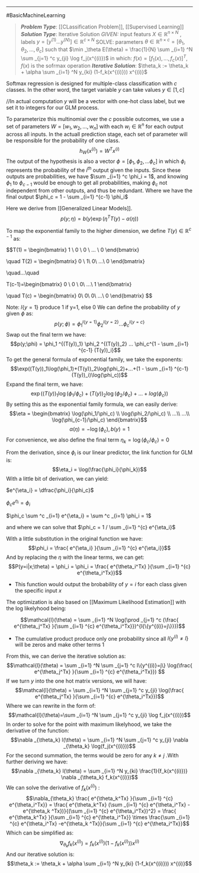 -----
#BasicMachineLearning 
>  ***Problem Type***: [[CLassification Problem]], [[Supervised Learning]]
> ***Solution Type***:  Iterative Solution
> *GIVEN:* input featurs $X \in \mathbb{R}^{n \times N}$ , labels $y = [y^{(1)} ... y^{(N)}] \in \mathbb{R}^{c \times N}$ 
> SOLVE: parameters $\theta \in \mathbb{R}^{n \times c} = [\theta_1, \theta_2,...,\theta_c]$ such that $\min _\theta E(\theta) = \frac{1}{N} \sum _{i=1} ^N \sum _{j=1} ^c y_{ji} \log f_j(x^{(i)})$ in which: $f(x) = [f_1(x),...,f_c(x)]^T$, $f(x)$ is the sofrmax operation
> ***Iterative Solution***:  $\theta_k := \theta_k + \alpha \sum _{i=1} ^N y_{ki} (1-f_k(x^{(i)})) x^{(i)}$

Softmax regression is designed for multiple-class classification with $c$ classes. In the other word, the target variable $y$ can take values $y \in [1,c]$  

//In actual computation $y$ will be a vector with one-hot class label, but we set it to integers for our GLM process.

To parameterize this multinomial over the $c$ possible outcomes, we use a set of parameters $W = [w_1, w_2, ... , w_n]$ with each $w_i \in \mathbb{R}^n$ for each output across all inputs. In the actuall prediction stage, each set of parameter will be responsible for the probability of one class. 
$$h_W(x^{(i)}) = W^Tx^{(i)}$$
The output of the hypothesis is also a vector $\phi = [\phi_1, \phi_2, ... \phi_c]$ in which $\phi_i$  represents the probability of the $i^{th}$ output given the inputs. Since these outputs are probabilities, we have $\sum _{i=1} ^c \phi_i = 1$, and knowing $\phi_1$ to $\phi_{c-1}$ would be enough to get all probabilities, making $\phi_c$ not independent from other outputs, and thus be redundant. Where we have the final output $\phi_c = 1 - \sum _{i=1} ^{c-1} \phi_i$ 

Here we derive from [[Generalized Linear Models]]. 
$$p(y;\eta) = b(y) \exp(\eta^T T(y) - \alpha(\eta))$$

To map the exponential family to the higher dimension, we define $T(y) \in \mathbb{R}^{c-1}$ as:

$$T(1) = \begin{bmatrix}
1 \\
0 \\
0 \\
... \\
0
\end{bmatrix}

\quad T(2) = 
\begin{bmatrix}
0 \\
1\\
0\\
...\\
0
\end{bmatrix}

\quad...\quad

T(c-1)=\begin{bmatrix}
0 \\
0 \\
0\\
...\\
1
\end{bmatrix}

\quad T(c) = \begin{bmatrix}
0\\
0\\
0\\
...\\
0
\end{bmatrix}
$$

Note: ${l\{y=1\}}$ produce 1 if y=1, else 0 
We can define the probability of $y$ given $\phi$ as:
$$p(y;\phi) = \phi_1 ^{l\{y=1\}} \phi_2 ^{l\{y=2\}} ... \phi_c^{l\{y=c\}}$$
Swap out the final term we have:
$$p(y;\phi) = \phi_1 ^{(T(y))_1} \phi_2 ^{(T(y))_2} ... \phi_c^{1 - \sum _{i=1} ^{c-1} (T(y))_i}$$
To get the general formula of exponential family, we take the exponents:
$$\exp((T(y))_1\log(\phi_1)+(T(y))_2\log(\phi_2)+...+(1 - \sum _{i=1} ^{c-1} (T(y))_i)\log(\phi_c))$$
Expand the final term, we have:
$$\exp((T(y))_1\log(\phi_1/\phi_c)+(T(y))_2\log(\phi_2/\phi_c)+...+log(\phi_c))$$
By setting this as the exponential family formula, we can easily derive:
$$\eta = \begin{bmatrix}
\log(\phi_1/\phi_c) \\
\log(\phi_2/\phi_c) \\
...\\
...\\
\log(\phi_{c-1}/\phi_c)
\end{bmatrix}$$$$\alpha(\eta) = -\log(\phi_c), b(y)=1$$
For convenience, we also define the final term $\eta_k = \log(\phi_c/\phi_c) = 0$ 

From the derivation, since $\phi_i$ is our linear predictor, the link function for GLM is:
$$\eta_i = \log(\frac{\phi_i}{\phi_k})$$
With a little bit of derivation, we can yield:

$e^{\eta_i} = \dfrac{\phi_i}{\phi_c}$ 

$\phi_c e^{\eta_i} = \phi_i$

$\phi_c \sum ^c _{i=1} e^{\eta_i} = \sum ^c _{i=1} \phi_i = 1$

and where we can solve that  $\phi_c = 1 / \sum _{i=1} ^{c} e^{\eta_i}$

With a little substitution in the original function we have:
$$\phi_i = \frac{ e^{\eta_i} }{\sum _{i=1} ^{c} e^{\eta_i}}$$
And by replacing the $\eta$ with the linear terms, we can get:
$$P(y=i|x;\theta) = \phi_i = \phi_i = \frac{ e^{\theta_i^Tx} }{\sum _{i=1} ^{c} e^{\theta_i^Tx}}$$
- This function would output the brobability of $y = i$ for each class given the specific input $x$

The optimization is also based on [[Maximum Likelihood Estimation]] with the log likelyhood being:

$$\mathcal{l}(\theta) = \sum _{i=1} ^N \log(\prod _{j=1} ^c (\frac{ e^{\theta_j^Tx} }{\sum _{i=1} ^{c} e^{\theta_i^Tx}})^{l{\{y^{(i)}=j\}}})$$
- The cumulative product produce only one probability since all $l\{y^{(i)} \neq l\}$ will be zeros and make other terms 1

From this, we can derive the iterative solution as:
$$\mathcal{l}(\theta) = \sum _{i=1} ^N \sum _{j=1} ^c l\{y^{(i)}=j\} \log(\frac{ e^{\theta_j^Tx} }{\sum _{i=1} ^{c} e^{\theta_i^Tx}}) $$
If we turn $y$ into the one hot matrix versions, we will have:
$$\mathcal{l}(\theta) =  \sum _{i=1} ^N \sum _{j=1} ^c y_{ji} \log(\frac{ e^{\theta_j^Tx} }{\sum _{i=1} ^{c} e^{\theta_i^Tx}})$$
Where we can rewrite in the form of:
$$\mathcal{l}(\theta)=\sum _{i=1} ^N \sum _{j=1} ^c y_{ji} \log f_j(x^{(i)})$$
In order to solve for the point with maximum likelyhood, we take the derivative of the function:
$$\nabla _{\theta_k} l(\theta) = \sum _{i=1} ^N \sum _{j=1} ^c y_{ji} \nabla _{\theta_k} \log(f_j(x^{(i)}))$$
For the second summation, the terms would be zero for any $k \neq j$ .With further deriving we have:
$$\nabla _{\theta_k} l(\theta) = \sum _{i=1} ^N y_{ki} \frac{1}{f_k(x^{(i)})} \nabla _{\theta_k} f_k(x^{(i)})$$
We can solve the derivative of $f_k(x^{(i)})$ :
$$\nabla_{\theta_k}  \frac{ e^{\theta_k^Tx} }{\sum _{i=1} ^{c} e^{\theta_i^Tx}}
= \frac{ e^{\theta_k^Tx} (\sum _{i=1} ^{c} e^{\theta_i^Tx} -e^{\theta_k ^Tx})}{(\sum _{i=1} ^{c} e^{\theta_i^Tx})^2} =  \frac{ e^{\theta_k^Tx} }{\sum _{i=1} ^{c} e^{\theta_i^Tx}} \times \frac{\sum _{i=1} ^{c} e^{\theta_i^Tx} -e^{\theta_k ^Tx}}{\sum _{i=1} ^{c} e^{\theta_i^Tx}}$$
Which can be simplified as:
$$\nabla _{\theta_k} f_k(x^{(i)}) = f_k(x^{(i)})(1-f_k(x^{(i)})) x^{(i)}$$
And our iterative solution is:
$$\theta_k := \theta_k + \alpha \sum _{i=1} ^N y_{ki} (1-f_k(x^{(i)})) x^{(i)}$$

